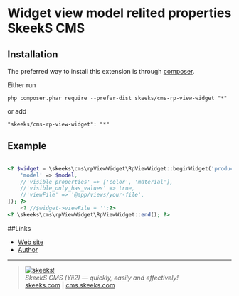 Widget view model relited properties SkeekS CMS
===================================

Installation
------------

The preferred way to install this extension is through [composer](http://getcomposer.org/download/).

Either run

```
php composer.phar require --prefer-dist skeeks/cms-rp-view-widget "*"
```

or add

```
"skeeks/cms-rp-view-widget": "*"
```

Example
----------

```php

<? $widget = \skeeks\cms\rpViewWidget\RpViewWidget::beginWidget('product-properties', [
    'model' => $model,
    //'visible_properties' => ['color', 'material'],
    //'visible_only_has_values' => true,
    //'viewFile' => '@app/views/your-file',
]); ?>
    <? //$widget->viewFile = '';?>
<? \skeeks\cms\rpViewWidget\RpViewWidget::end(); ?>

```

##Links
* [Web site](http://cms.skeeks.com)
* [Author](http://skeeks.com)

___

> [![skeeks!](https://gravatar.com/userimage/74431132/13d04d83218593564422770b616e5622.jpg)](http://skeeks.com)  
<i>SkeekS CMS (Yii2) — quickly, easily and effectively!</i>  
[skeeks.com](http://skeeks.com) | [cms.skeeks.com](http://cms.skeeks.com)


